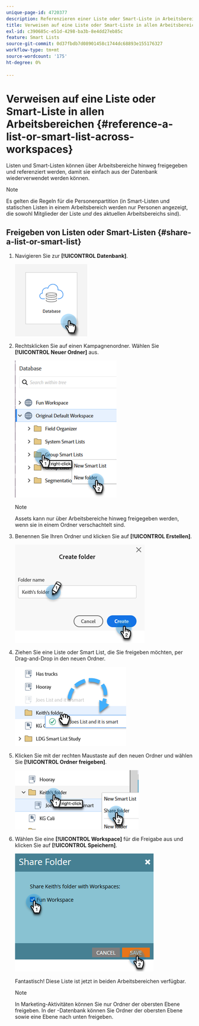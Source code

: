 ```yaml
---
unique-page-id: 4720377
description: Referenzieren einer Liste oder Smart-Liste in Arbeitsbereichen - Marketo-Dokumente - Produktdokumentation
title: Verweisen auf eine Liste oder Smart-Liste in allen Arbeitsbereichen
exl-id: c390685c-e51d-4298-ba3b-8e4dd27eb85c
feature: Smart Lists
source-git-commit: 0d37fbdb7d08901458c1744dc68893e155176327
workflow-type: tm+mt
source-wordcount: '175'
ht-degree: 0%

---
```


# Verweisen auf eine Liste oder Smart-Liste in allen Arbeitsbereichen {#reference-a-list-or-smart-list-across-workspaces}

Listen und Smart-Listen können über Arbeitsbereiche hinweg freigegeben und referenziert werden, damit sie einfach aus der Datenbank wiederverwendet werden können.

>[!NOTE]
>
>Es gelten die Regeln für die Personenpartition (in Smart-Listen und statischen Listen in einem Arbeitsbereich werden nur Personen angezeigt, die sowohl Mitglieder der Liste _und_ des aktuellen Arbeitsbereichs sind).

## Freigeben von Listen oder Smart-Listen {#share-a-list-or-smart-list}

1. Navigieren Sie zur **[!UICONTROL Datenbank]**.

   ![](assets/reference-a-list-or-smart-list-across-workspaces-1.png)

1. Rechtsklicken Sie auf einen Kampagnenordner. Wählen Sie **[!UICONTROL Neuer Ordner]** aus.

   ![](assets/reference-a-list-or-smart-list-across-workspaces-2.png)

   >[!NOTE]
   >
   >Assets kann nur über Arbeitsbereiche hinweg freigegeben werden, wenn sie in einem Ordner verschachtelt sind.

1. Benennen Sie Ihren Ordner und klicken Sie auf **[!UICONTROL Erstellen]**.

   ![](assets/reference-a-list-or-smart-list-across-workspaces-3.png)

1. Ziehen Sie eine Liste oder Smart List, die Sie freigeben möchten, per Drag-and-Drop in den neuen Ordner.

   ![](assets/reference-a-list-or-smart-list-across-workspaces-4.png)

1. Klicken Sie mit der rechten Maustaste auf den neuen Ordner und wählen Sie **[!UICONTROL Ordner freigeben]**.

   ![](assets/reference-a-list-or-smart-list-across-workspaces-5.png)

1. Wählen Sie eine **[!UICONTROL Workspace]** für die Freigabe aus und klicken Sie auf **[!UICONTROL Speichern]**.

   ![](assets/reference-a-list-or-smart-list-across-workspaces-6.png)

   Fantastisch! Diese Liste ist jetzt in beiden Arbeitsbereichen verfügbar.

   >[!NOTE]
   >
   >In Marketing-Aktivitäten können Sie nur Ordner der obersten Ebene freigeben. In der -Datenbank können Sie Ordner der obersten Ebene sowie eine Ebene nach unten freigeben.

